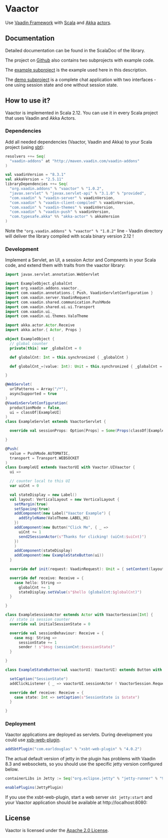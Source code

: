 # Vaactor

Use [Vaadin Framework](https://vaadin.com/framework) 
with [Scala](http://www.scala-lang.org/)
and [Akka](http://akka.io/) [actors](http://doc.akka.io/docs/akka/current/scala/actors.html).

## Documentation
Detailed documentation can be found in the ScalaDoc of the library.

The project on [Github](https://github.com/otto-ringhofer/vaactor/tree/develop)
 also contains two subprojects with example code.

The [example subproject](https://github.com/otto-ringhofer/vaactor/tree/develop/example)
 is the example used here in this description.

The [demo subproject](https://github.com/otto-ringhofer/vaactor/tree/develop/demo)
 is a complete chat application with two interfaces - 
 one using session state and one without session state.

## How to use it?

Vaactor is implemented in Scala 2.12.
You can use it in every Scala project that uses Vaadin and Akka Actors.

### Dependencies

Add all needed dependencies (Vaactor, Vaadin and Akka) to your Scala project
(using [sbt](http://www.scala-sbt.org/)):

```sbt
resolvers ++= Seq(
  "vaadin-addons" at "http://maven.vaadin.com/vaadin-addons"
)

val vaadinVersion = "8.3.1"
val akkaVersion = "2.5.11"
libraryDependencies ++= Seq(
  "org.vaadin.addons" % "vaactor" % "1.0.2",
  "javax.servlet" % "javax.servlet-api" % "3.1.0" % "provided",
  "com.vaadin" % "vaadin-server" % vaadinVersion,
  "com.vaadin" % "vaadin-client-compiled" % vaadinVersion,
  "com.vaadin" % "vaadin-themes" % vaadinVersion,
  "com.vaadin" % "vaadin-push" % vaadinVersion,
  "com.typesafe.akka" %% "akka-actor" % akkaVersion
)
```
Note the `"org.vaadin.addons" % "vaactor" % "1.0.2"` line -
 Vaadin directory will deliver the library compiled with scala binary version 2.12 !

### Development

Implement a Servlet, an UI, a session Actor and Compnents in your Scala code,
 and extend them with traits from the vaactor library:

```scala
import javax.servlet.annotation.WebServlet

import ExampleObject.globalCnt
import org.vaadin.addons.vaactor._
import com.vaadin.annotations.{ Push, VaadinServletConfiguration }
import com.vaadin.server.VaadinRequest
import com.vaadin.shared.communication.PushMode
import com.vaadin.shared.ui.ui.Transport
import com.vaadin.ui._
import com.vaadin.ui.themes.ValoTheme

import akka.actor.Actor.Receive
import akka.actor.{ Actor, Props }

object ExampleObject {
  // global counter
  private[this] var _globalCnt = 0

  def globalCnt: Int = this.synchronized { _globalCnt }

  def globalCnt_=(value: Int): Unit = this.synchronized { _globalCnt = value }

}

@WebServlet(
  urlPatterns = Array("/*"),
  asyncSupported = true
)
@VaadinServletConfiguration(
  productionMode = false,
  ui = classOf[ExampleUI]
)
class ExampleServlet extends VaactorServlet {

  override val sessionProps: Option[Props] = Some(Props(classOf[ExampleSessionActor]))

}

@Push(
  value = PushMode.AUTOMATIC,
  transport = Transport.WEBSOCKET
)
class ExampleUI extends VaactorUI with Vaactor.UIVaactor {
  ui =>

  // counter local to this UI
  var uiCnt = 0

  val stateDisplay = new Label()
  val layout: VerticalLayout = new VerticalLayout {
    setMargin(true)
    setSpacing(true)
    addComponent(new Label("Vaactor Example") {
      addStyleName(ValoTheme.LABEL_H1)
    })
    addComponent(new Button("Click Me", { _ =>
      uiCnt += 1
      send2SessionActor(s"Thanks for clicking! (uiCnt:$uiCnt)")
    })
    )
    addComponent(stateDisplay)
    addComponent(new ExampleStateButton(ui))
  }

  override def init(request: VaadinRequest): Unit = { setContent(layout) }

  override def receive: Receive = {
    case hello: String =>
      globalCnt += 1
      stateDisplay.setValue(s"$hello (globalCnt:$globalCnt)")
  }

}

class ExampleSessionActor extends Actor with VaactorSession[Int] {
  // state is session counter
  override val initialSessionState = 0

  override val sessionBehaviour: Receive = {
    case msg: String =>
      sessionState += 1
      sender ! s"$msg (sessionCnt:$sessionState)"
  }

}

class ExampleStateButton(val vaactorUI: VaactorUI) extends Button with Vaactor {

  setCaption("SessionState")
  addClickListener { _ => vaactorUI.sessionActor ! VaactorSession.RequestSessionState }

  override def receive: Receive = {
    case state: Int => setCaption(s"SessionState is $state")
  }

}
```

### Deployment

Vaactor applications are deployed as servlets.
During development you could use [xsb-web-plugin](http://earldouglas.com/projects/xsbt-web-plugin/).

```sbt
addSbtPlugin("com.earldouglas" % "xsbt-web-plugin" % "4.0.2")
```

The actual default version of jetty in the plugin has problems with Vaadin 8.3 and websockets,
so you should use the specific jetty version configured below.

```sbt
containerLibs in Jetty := Seq("org.eclipse.jetty" % "jetty-runner" % "9.3.21.v20170918" intransitive())

enablePlugins(JettyPlugin)
```

If you use the xsbt-web-plugin, start a web server `sbt jetty:start`
and your Vaactor application should be available at http://localhost:8080:

## License

Vaactor is licensed under the [Apache 2.0 License](http://www.apache.org/licenses/LICENSE-2.0.html).
